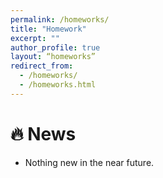```yaml
---
permalink: /homeworks/
title: "Homework"
excerpt: ""
author_profile: true
layout: “homeworks”
redirect_from:
  - /homeworks/
  - /homeworks.html
---
```



# 🔥 News
- Nothing new in the near future.
